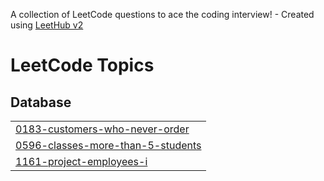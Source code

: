 A collection of LeetCode questions to ace the coding interview! - Created using [LeetHub v2](https://github.com/arunbhardwaj/LeetHub-2.0)
<!---LeetCode Topics Start-->
# LeetCode Topics
## Database
|  |
| ------- |
| [0183-customers-who-never-order](https://github.com/sadiquesq/leetcode/tree/master/0183-customers-who-never-order) |
| [0596-classes-more-than-5-students](https://github.com/sadiquesq/leetcode/tree/master/0596-classes-more-than-5-students) |
| [1161-project-employees-i](https://github.com/sadiquesq/leetcode/tree/master/1161-project-employees-i) |
<!---LeetCode Topics End-->